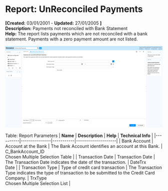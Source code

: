 # Report: UnReconciled Payments

**[Created:** 03/01/2001 - **Updated:** 27/01/2005 **]**  
**Description:** Payments not reconciled with Bank Statement  
**Help:** The report lists payments which are not reconciled with a bank statement. Payments with a zero payment amount are not listed.  

![](/img/docs/manual/UnReconciledPayments-Report_iDempiere_v12.0.0.png)

Table: Report Parameters
| **Name** | **Description** | **Help** | **Technical Info** |
|----------|---------------|-----------|--------------------|
| Bank Account | Account at the Bank | The Bank Account identifies an account at this Bank. | C_BankAccount_ID<br/>Chosen Multiple Selection Table | 
| Transaction Date | Transaction Date | The Transaction Date indicates the date of the transaction. | DateTrx<br/>Date | 
| Transaction Type | Type of credit card transaction | The Transaction Type indicates the type of transaction to be submitted to the Credit Card Company. | TrxType<br/>Chosen Multiple Selection List | 


